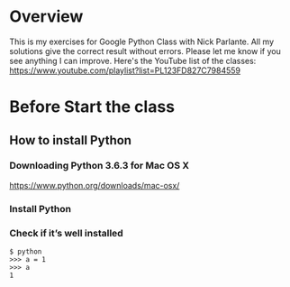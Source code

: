 # Overview
This is my exercises for Google Python Class with Nick Parlante. All my solutions give the correct result without errors. Please let me know if you see anything I can improve. Here's the YouTube list of the classes: https://www.youtube.com/playlist?list=PL123FD827C7984559

# Before Start the class
## How to install Python

### Downloading Python 3.6.3 for Mac OS X
https://www.python.org/downloads/mac-osx/

### Install Python

### Check if it’s well installed
```
$ python
>>> a = 1
>>> a
1 
```

